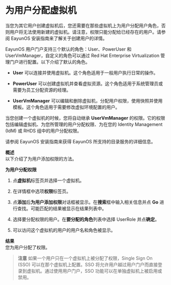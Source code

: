 # 为用户分配虚拟机

当您为其它用户创建虚拟机后，您还需要在那些虚拟机上为用户分配用户角色，否则用户将无法使用新建的虚拟机。请注意，权限只能分配给已经存在的用户。请参阅 EayunOS 安装指南来了解关于创建用户的详情。<br/>

EayunOS 用户门户支持三个默认的角色：User、PowerUser 和 UserVmManager，自定义的角色可以通过 Red Hat Enterprise Virtualization 管理门户进行配置。以下介绍了默认的角色。

* **User** 可以连接并使用虚拟机。这个角色适用于一般用户执行日常的操作。

* **PowerUser** 可以创建虚拟机并查看虚拟资源。这个角色适用于系统管理员或需要为员工分配资源的经理。

* **UserVmManager** 可以编辑和删除虚拟机，分配用户权限，使用快照并使用模板。这个角色适用于需要修改虚拟环境配置的用户。

当您创建一个虚拟机的时候，您将自动继承 **UserVmManager** 的权限。它的权限包括编辑虚拟机、为您所管理的用户分配权限、为在您的 Identity Management (IdM) 或 RHDS 组中的用户分配权限。<br/>

请参阅 EayunOS 安装指南来获得 EayunOS 所支持的目录服务的详细信息。

**概述**<br/>
以下介绍了为用户添加权限的方法。

**为用户分配权限**
1. 点**虚拟机**标签页并选择一个虚拟机。

2. 在详情框中选项**权限**标签页。

3. 点**添加**后**为用户添加权限**对话框被显示。在**搜索**框中输入相关信息并点 **Go** 进行查找。可能匹配的结果被显示在结果列表中。

4. 选择要分配权限的用户。在**要分配的角色**列表中选择 UserRole 并点**确定**。

5. 可以访问这个虚拟机的用户的用户名和角色被显示。

**结果**<br/>
您为用户分配了权限。

> **注意**
> 如果一个用户只在一个虚拟机上被分配了权限，Single Sign On (SSO) 可以在那个虚拟机上配置。SSO 将允许用户越过用户门户而直接登录到虚拟机。通过使用用户门户，SSO 功能可以在单独虚拟机上被启用或禁用。
